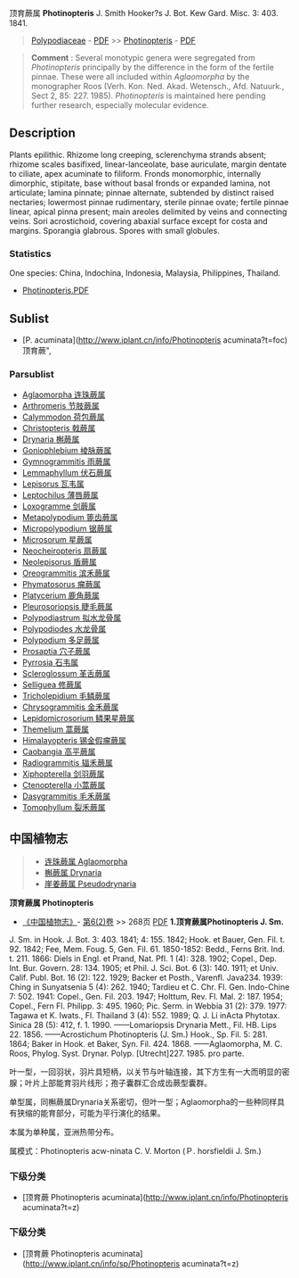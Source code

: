 顶育蕨属 **Photinopteris** J. Smith Hooker?s J. Bot. Kew Gard. Misc. 3: 403. 1841.

> [Polypodiaceae](http://www.iplant.cn/info/Polypodiaceae?t=foc) - [PDF](http://www.iplant.cn/foc/pdf/Polypodiaceae.pdf) >> [Photinopteris](http://www.iplant.cn/info/Photinopteris?t=foc) - [PDF](http://www.iplant.cn/foc/pdf/Photinopteris.pdf)

> **Comment** : 
> Several monotypic genera were segregated from *Photinopteris* principally by the difference in the form of the fertile pinnae. These were all included within *Aglaomorpha* by the monographer Roos (Verh. Kon. Ned. Akad. Wetensch., Afd. Natuurk., Sect 2, 85: 227. 1985). *Photinopteris* is maintained here pending further research, especially molecular evidence.

## Description

Plants epilithic. Rhizome long creeping, sclerenchyma strands absent; rhizome scales basifixed, linear-lanceolate, base auriculate, margin dentate to ciliate, apex acuminate to filiform. Fronds monomorphic, internally dimorphic, stipitate, base without basal fronds or expanded lamina, not articulate; lamina pinnate; pinnae alternate, subtended by distinct raised nectaries; lowermost pinnae rudimentary, sterile pinnae ovate; fertile pinnae linear, apical pinna present; main areoles delimited by veins and connecting veins. Sori acrostichoid, covering abaxial surface except for costa and margins. Sporangia glabrous. Spores with small globules.

### Statistics
One species: China, Indochina, Indonesia, Malaysia, Philippines, Thailand.

* [Photinopteris.PDF](http://www.iplant.cn/foc/pdf/Photinopteris.pdf)

## Sublist

* [P.  acuminata](http://www.iplant.cn/info/Photinopteris acuminata?t=foc) 顶育蕨",

### Parsublist

* [Aglaomorpha  连珠蕨属](Aglaomorpha-连珠蕨属.md)
* [Arthromeris  节肢蕨属](http://www.iplant.cn/info/Arthromeris?t=foc)
* [Calymmodon  荷包蕨属](http://www.iplant.cn/info/Calymmodon?t=foc)
* [Christopteris  戟蕨属](http://www.iplant.cn/info/Christopteris?t=foc)
* [Drynaria  槲蕨属](http://www.iplant.cn/info/Drynaria?t=foc)
* [Goniophlebium  棱脉蕨属](http://www.iplant.cn/info/Goniophlebium?t=foc)
* [Gymnogrammitis  雨蕨属](http://www.iplant.cn/info/Gymnogrammitis?t=foc)
* [Lemmaphyllum  伏石蕨属](http://www.iplant.cn/info/Lemmaphyllum?t=foc)
* [Lepisorus  瓦韦属](http://www.iplant.cn/info/Lepisorus?t=foc)
* [Leptochilus  薄唇蕨属](http://www.iplant.cn/info/Leptochilus?t=foc)
* [Loxogramme  剑蕨属](http://www.iplant.cn/info/Loxogramme?t=foc)
* [Metapolypodium  篦齿蕨属](http://www.iplant.cn/info/Metapolypodium?t=foc)
* [Micropolypodium  锯蕨属](http://www.iplant.cn/info/Micropolypodium?t=foc)
* [Microsorum  星蕨属](http://www.iplant.cn/info/Microsorum?t=foc)
* [Neocheiropteris  扇蕨属](http://www.iplant.cn/info/Neocheiropteris?t=foc)
* [Neolepisorus  盾蕨属](http://www.iplant.cn/info/Neolepisorus?t=foc)
* [Oreogrammitis  滨禾蕨属](http://www.iplant.cn/info/Oreogrammitis?t=foc)
* [Phymatosorus  瘤蕨属](http://www.iplant.cn/info/Phymatosorus?t=foc)
* [Platycerium  鹿角蕨属](http://www.iplant.cn/info/Platycerium?t=foc)
* [Pleurosoriopsis  睫毛蕨属](http://www.iplant.cn/info/Pleurosoriopsis?t=foc)
* [Polypodiastrum  拟水龙骨属](http://www.iplant.cn/info/Polypodiastrum?t=foc)
* [Polypodiodes  水龙骨属](http://www.iplant.cn/info/Polypodiodes?t=foc)
* [Polypodium  多足蕨属](http://www.iplant.cn/info/Polypodium?t=foc)
* [Prosaptia  穴子蕨属](http://www.iplant.cn/info/Prosaptia?t=foc)
* [Pyrrosia  石韦属](http://www.iplant.cn/info/Pyrrosia?t=foc)
* [Scleroglossum  革舌蕨属](http://www.iplant.cn/info/Scleroglossum?t=foc)
* [Selliguea  修蕨属](http://www.iplant.cn/info/Selliguea?t=foc)
* [Tricholepidium  毛鳞蕨属](http://www.iplant.cn/info/Tricholepidium?t=foc)
* [Chrysogrammitis  金禾蕨属](http://www.iplant.cn/info/Chrysogrammitis?t=foc)
* [Lepidomicrosorium  鳞果星蕨属](http://www.iplant.cn/info/Lepidomicrosorium?t=foc)
* [Themelium  蒿蕨属](http://www.iplant.cn/info/Themelium?t=foc)
* [Himalayopteris  锡金假瘤蕨属](http://www.iplant.cn/info/Himalayopteris?t=foc)
* [Caobangia  高平蕨属](http://www.iplant.cn/info/Caobangia?t=foc)
* [Radiogrammitis  辐禾蕨属](http://www.iplant.cn/info/Radiogrammitis?t=foc)
* [Xiphopterella  剑羽蕨属](http://www.iplant.cn/info/Xiphopterella?t=foc)
* [Ctenopterella  小蒿蕨属](http://www.iplant.cn/info/Ctenopterella?t=foc)
* [Dasygrammitis  毛禾蕨属](http://www.iplant.cn/info/Dasygrammitis?t=foc)
* [Tomophyllum  裂禾蕨属](http://www.iplant.cn/info/Tomophyllum?t=foc)

## 中国植物志

> * [连珠蕨属  Aglaomorpha](Aglaomorpha-连珠蕨属.md)
> * [槲蕨属  Drynaria](http://www.iplant.cn/info/Drynaria?t=z)
> * [崖姜蕨属  Pseudodrynaria](http://www.iplant.cn/info/Pseudodrynaria?t=z)

**顶育蕨属 Photinopteris**

* [《中国植物志》](http://www.iplant.cn/frps)- [第6(2)卷](http://www.iplant.cn/frps/vol/6(2)) >> 268页 [PDF](http://www.iplant.cn/frps/pdf/6(2)/268y.pdf)
**1.顶育蕨属Photinopteris J. Sm.**

J. Sm. in Hook. J. Bot. 3: 403. 1841; 4: 155. 1842; Hook. et Bauer, Gen. Fil. t. 92. 1842; Fee, Mem. Foug. 5, Gen. Fil. 61. 1850-1852: Bedd., Ferns Brit. Ind. t. 211. 1866: Diels in Engl. et Prand, Nat. Pfl. 1 (4): 328. 1902; Copel., Dep. Int. Bur. Govern. 28: 134. 1905; et Phil. J. Sci. Bot. 6 (3): 140. 1911; et Univ. Calif. Publ. Bot. 16 (2): 122. 1929; Backer et Posth., Varenfl. Java234. 1939: Ching in Sunyatsenia 5 (4): 262. 1940; Tardieu et C. Chr. Fl. Gen. Indo-Chine 7: 502. 1941: Copel., Gen. Fil. 203. 1947; Holttum, Rev. Fl. Mal. 2: 187. 1954; Copel., Fern Fl. Philipp. 3: 495. 1960; Pic. Serm. in Webbia 31 (2): 379. 1977: Tagawa et K. Iwats., Fl. Thailand 3 (4): 552. 1989; Q. J. Li inActa Phytotax. Sinica 28 (5): 412, f. 1. 1990. ——Lomariopsis Drynaria Mett., Fil. HB. Lips 22. 1856. ——Acrostichum Photinopteris (J. Sm.) Hook., Sp. Fil. 5: 281. 1864; Baker in Hook. et Baker, Syn. Fil. 424. 1868. ——Aglaomorpha, M. C. Roos, Phylog. Syst. Drynar. Polyp. [Utrecht]227. 1985. pro parte.

叶一型，一回羽状，羽片具短柄，以关节与叶轴连接，其下方生有一大而明显的密腺；叶片上部能育羽片线形；孢子囊群汇合成齿蕨型囊群。

单型属，同槲蕨属Drynaria关系密切，但叶一型；Aglaomorpha的一些种同样具有狭缩的能育部分，可能为平行演化的结果。

本属为单种属，亚洲热带分布。

属模式：Photinopteris acw-ninata C. V. Morton (Ｐ. horsfieldii J. Sm.)

### 下级分类
* [顶育蕨  Photinopteris acuminata](http://www.iplant.cn/info/Photinopteris acuminata?t=z)

### 下级分类
* [顶育蕨  Photinopteris acuminata](http://www.iplant.cn/info/sp/Photinopteris acuminata?t=z)
